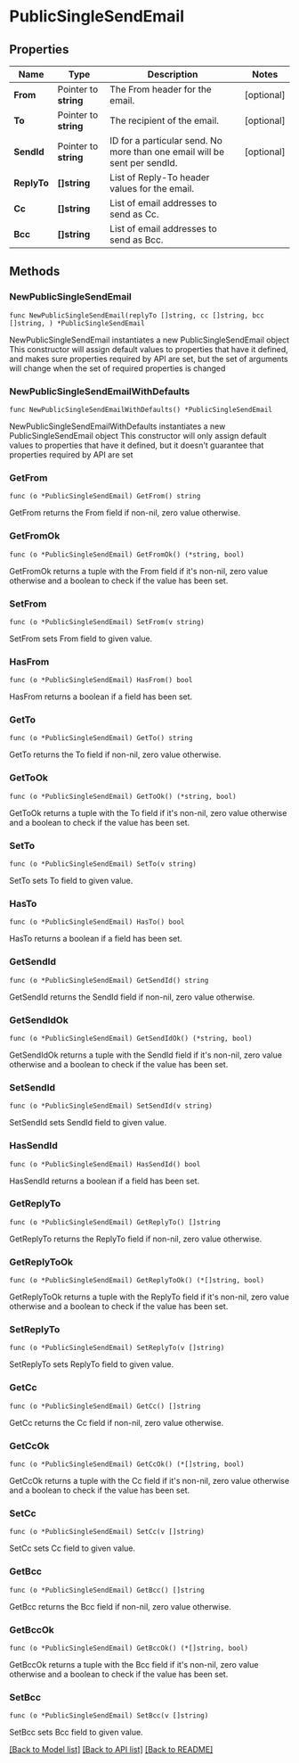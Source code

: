 # PublicSingleSendEmail

## Properties

Name | Type | Description | Notes
------------ | ------------- | ------------- | -------------
**From** | Pointer to **string** | The From header for the email. | [optional] 
**To** | Pointer to **string** | The recipient of the email. | [optional] 
**SendId** | Pointer to **string** | ID for a particular send. No more than one email will be sent per sendId. | [optional] 
**ReplyTo** | **[]string** | List of Reply-To header values for the email. | 
**Cc** | **[]string** | List of email addresses to send as Cc. | 
**Bcc** | **[]string** | List of email addresses to send as Bcc. | 

## Methods

### NewPublicSingleSendEmail

`func NewPublicSingleSendEmail(replyTo []string, cc []string, bcc []string, ) *PublicSingleSendEmail`

NewPublicSingleSendEmail instantiates a new PublicSingleSendEmail object
This constructor will assign default values to properties that have it defined,
and makes sure properties required by API are set, but the set of arguments
will change when the set of required properties is changed

### NewPublicSingleSendEmailWithDefaults

`func NewPublicSingleSendEmailWithDefaults() *PublicSingleSendEmail`

NewPublicSingleSendEmailWithDefaults instantiates a new PublicSingleSendEmail object
This constructor will only assign default values to properties that have it defined,
but it doesn't guarantee that properties required by API are set

### GetFrom

`func (o *PublicSingleSendEmail) GetFrom() string`

GetFrom returns the From field if non-nil, zero value otherwise.

### GetFromOk

`func (o *PublicSingleSendEmail) GetFromOk() (*string, bool)`

GetFromOk returns a tuple with the From field if it's non-nil, zero value otherwise
and a boolean to check if the value has been set.

### SetFrom

`func (o *PublicSingleSendEmail) SetFrom(v string)`

SetFrom sets From field to given value.

### HasFrom

`func (o *PublicSingleSendEmail) HasFrom() bool`

HasFrom returns a boolean if a field has been set.

### GetTo

`func (o *PublicSingleSendEmail) GetTo() string`

GetTo returns the To field if non-nil, zero value otherwise.

### GetToOk

`func (o *PublicSingleSendEmail) GetToOk() (*string, bool)`

GetToOk returns a tuple with the To field if it's non-nil, zero value otherwise
and a boolean to check if the value has been set.

### SetTo

`func (o *PublicSingleSendEmail) SetTo(v string)`

SetTo sets To field to given value.

### HasTo

`func (o *PublicSingleSendEmail) HasTo() bool`

HasTo returns a boolean if a field has been set.

### GetSendId

`func (o *PublicSingleSendEmail) GetSendId() string`

GetSendId returns the SendId field if non-nil, zero value otherwise.

### GetSendIdOk

`func (o *PublicSingleSendEmail) GetSendIdOk() (*string, bool)`

GetSendIdOk returns a tuple with the SendId field if it's non-nil, zero value otherwise
and a boolean to check if the value has been set.

### SetSendId

`func (o *PublicSingleSendEmail) SetSendId(v string)`

SetSendId sets SendId field to given value.

### HasSendId

`func (o *PublicSingleSendEmail) HasSendId() bool`

HasSendId returns a boolean if a field has been set.

### GetReplyTo

`func (o *PublicSingleSendEmail) GetReplyTo() []string`

GetReplyTo returns the ReplyTo field if non-nil, zero value otherwise.

### GetReplyToOk

`func (o *PublicSingleSendEmail) GetReplyToOk() (*[]string, bool)`

GetReplyToOk returns a tuple with the ReplyTo field if it's non-nil, zero value otherwise
and a boolean to check if the value has been set.

### SetReplyTo

`func (o *PublicSingleSendEmail) SetReplyTo(v []string)`

SetReplyTo sets ReplyTo field to given value.


### GetCc

`func (o *PublicSingleSendEmail) GetCc() []string`

GetCc returns the Cc field if non-nil, zero value otherwise.

### GetCcOk

`func (o *PublicSingleSendEmail) GetCcOk() (*[]string, bool)`

GetCcOk returns a tuple with the Cc field if it's non-nil, zero value otherwise
and a boolean to check if the value has been set.

### SetCc

`func (o *PublicSingleSendEmail) SetCc(v []string)`

SetCc sets Cc field to given value.


### GetBcc

`func (o *PublicSingleSendEmail) GetBcc() []string`

GetBcc returns the Bcc field if non-nil, zero value otherwise.

### GetBccOk

`func (o *PublicSingleSendEmail) GetBccOk() (*[]string, bool)`

GetBccOk returns a tuple with the Bcc field if it's non-nil, zero value otherwise
and a boolean to check if the value has been set.

### SetBcc

`func (o *PublicSingleSendEmail) SetBcc(v []string)`

SetBcc sets Bcc field to given value.



[[Back to Model list]](../README.md#documentation-for-models) [[Back to API list]](../README.md#documentation-for-api-endpoints) [[Back to README]](../README.md)


